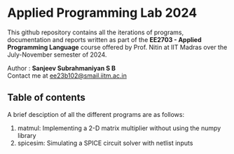 # Applied Programming Lab 2024

This github repository contains all the iterations of programs, documentation and reports written as part of the **EE2703 - Applied Programming Language** course offered by Prof. Nitin at IIT Madras over the July-November semester of 2024.

Author : **Sanjeev Subrahmaniyan S B**
<br>
Contact me at ee23b102@smail.iitm.ac.in

## Table of contents
A brief desciption of all the different programs are as follows:
1. matmul: Implementing a 2-D matrix multiplier without using the numpy library 
2. spicesim: Simulating a SPICE circuit solver with netlist inputs
